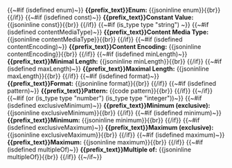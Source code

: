{{~#if (isdefined enum)~}}
**{{prefix_text}}Enum:** {{jsoninline enum}}{{br}}
{{/if}}
{{~#if (isdefined const)~}}
**{{prefix_text}}Constant Value:** {{jsoninline const}}{{br}}
{{/if}}
{{~#if (is_type type "string") ~}}
	{{~#if (isdefined contentMediaType)~}}
**{{prefix_text}}Content Media Type:** {{jsoninline contentMediaType}}{{br}}
{{/if}}
	{{~#if (isdefined contentEncoding)~}}
**{{prefix_text}}Content Encoding:** {{jsoninline contentEncoding}}{{br}}
{{/if}}
	{{~#if (isdefined minLength)~}}
**{{prefix_text}}Minimal Length:** {{jsoninline minLength}}{{br}}
{{/if}}
	{{~#if (isdefined maxLength)~}}
**{{prefix_text}}Maximal Length:** {{jsoninline maxLength}}{{br}}
{{/if}}
	{{~#if (isdefined format)~}}
**{{prefix_text}}Format:** {{jsoninline format}}{{br}}
{{/if}}
	{{~#if (isdefined pattern)~}}
**{{prefix_text}}Pattern:** {{code pattern}}{{br}}
{{/if}}
{{~/if}}
{{~#if (or (is_type type "number") (is_type type "integer"))~}}
	{{~#if (isdefined exclusiveMinimum)~}}
**{{prefix_text}}Minimum (exclusive):** {{jsoninline exclusiveMinimum}}{{br}}
{{/if}}
	{{~#if (isdefined minimum)~}}
**{{prefix_text}}Minimum:** {{jsoninline minimum}}{{br}}
{{/if}}
	{{~#if (isdefined exclusiveMaximum)~}}
**{{prefix_text}}Maximum (exclusive):** {{jsoninline exclusiveMaximum}}{{br}}
{{/if}}
	{{~#if (isdefined maximum)~}}
**{{prefix_text}}Maximum:** {{jsoninline maximum}}{{br}}
{{/if}}
	{{~#if (isdefined multipleOf)~}}
**{{prefix_text}}Multiple of:** {{jsoninline multipleOf}}{{br}}
{{/if}}
{{~/if~}}
